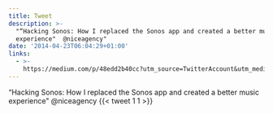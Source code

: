 ```yaml
---
title: Tweet
description: >-
  "“Hacking Sonos: How I replaced the Sonos app and created a better music
  experience"  @niceagency"
date: '2014-04-23T06:04:29+01:00'
links:
  - >-
    https://medium.com/p/48edd2b40cc?utm_source=TwitterAccount&utm_medium=Twitter&utm_campaign=TwitterAccount
---
```

“Hacking Sonos: How I replaced the Sonos app and created a better music experience"  @niceagency
      {{< tweet 1 1 >}}
    
